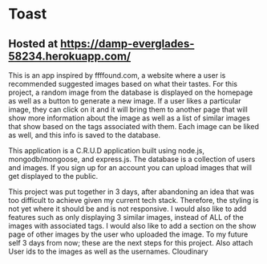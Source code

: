 # Toast

## Hosted at https://damp-everglades-58234.herokuapp.com/

This is an app inspired by ffffound.com, a website where a user is recommended suggested images based on what their tastes. For this project, a random image from the database is displayed on the homepage as well as a button to generate a new image. If a user likes a particular image, they can click on it and it will bring them to another page that will show more information about the image as well as a list of similar images that show based on the tags associated with them. Each image can be liked as well, and this info is saved to the database.

This application is a C.R.U.D application built using node.js, mongodb/mongoose, and express.js. The database is a collection of users and images. If you sign up for an account you can upload images that will get displayed to the public.

This project was put together in 3 days, after abandoning an idea that was too difficult to achieve given my current tech stack. Therefore, the styling is not yet where it should be and is not responsive. I would also like to add features such as only displaying 3 similar images, instead of ALL of the images with associated tags. I would also like to add a section on the show page of other images by the user who uploaded the image. To my future self 3 days from now; these are the next steps for this project. Also attach User ids to the images as well as the usernames. Cloudinary